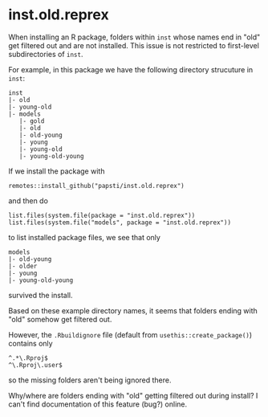 # inst.old.reprex

When installing an R package, folders within `inst` whose names end in "old" get filtered out and are not installed. This issue is not restricted to first-level subdirectories of `inst`.

For example, in this package we have the following directory strucuture in `inst`:

```
inst
|- old
|- young-old
|- models
   |- gold
   |- old
   |- old-young
   |- young
   |- young-old
   |- young-old-young
```
If we install the package with 

```
remotes::install_github("papsti/inst.old.reprex")
```

and then do 

```
list.files(system.file(package = "inst.old.reprex"))
list.files(system.file("models", package = "inst.old.reprex"))
```

to list installed package files, we see that only

```
models
|- old-young
|- older
|- young
|- young-old-young
```

survived the install.

Based on these example directory names, it seems that folders ending with "old" somehow get filtered out. 

However, the `.Rbuildignore` file (default from `usethis::create_package()`) contains only

```
^.*\.Rproj$
^\.Rproj\.user$
```

so the missing folders aren't being ignored there.

Why/where are folders ending with "old" getting filtered out during install? I can't find documentation of this feature (bug?) online.
